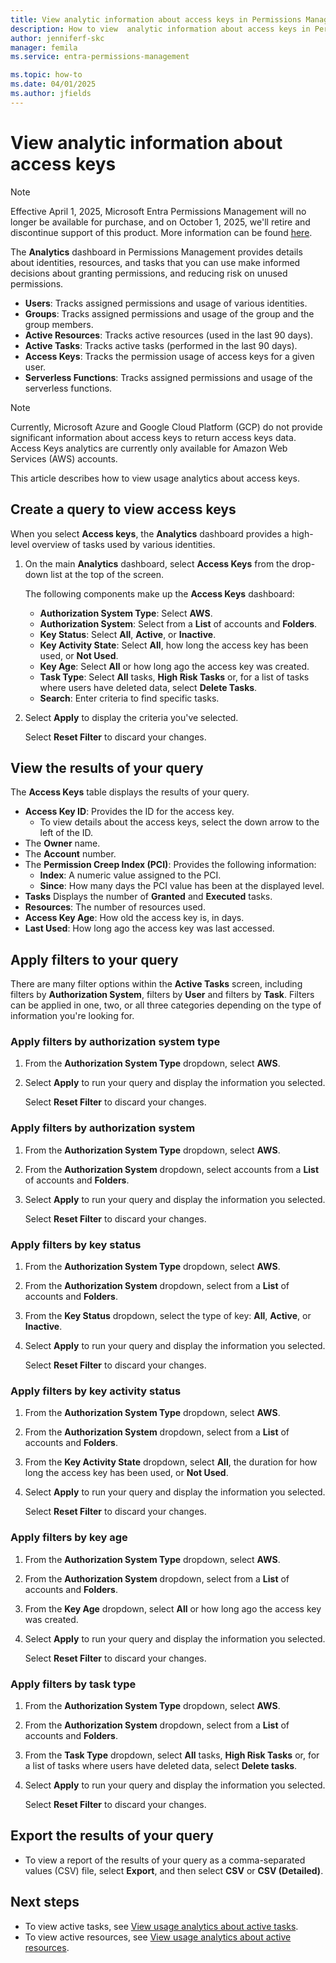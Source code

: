 ```yaml
---
title: View analytic information about access keys in Permissions Management
description: How to view  analytic information about access keys in Permissions Management.
author: jenniferf-skc
manager: femila
ms.service: entra-permissions-management

ms.topic: how-to
ms.date: 04/01/2025
ms.author: jfields
---
```


# View analytic information about access keys

> [!NOTE]
> Effective April 1, 2025, Microsoft Entra Permissions Management will no longer be available for purchase, and on October 1, 2025, we'll retire and discontinue support of this product. More information can be found [here](aka.ms/MEPMretire).

The **Analytics** dashboard in Permissions Management provides details about identities, resources, and tasks that you can use make informed decisions about granting permissions, and reducing risk on unused permissions.

- **Users**: Tracks assigned permissions and usage of various identities.
- **Groups**: Tracks assigned permissions and usage of the group and the group members.
- **Active Resources**: Tracks active resources (used in the last 90 days).
- **Active Tasks**: Tracks active tasks (performed in the last 90 days).
- **Access Keys**: Tracks the permission usage of access keys for a given user.
- **Serverless Functions**: Tracks assigned permissions and usage of the serverless functions.

> [!NOTE] 
> Currently, Microsoft Azure and Google Cloud Platform (GCP) do not provide significant information about access keys to return access keys data. Access Keys analytics are currently only available for Amazon Web Services (AWS) accounts. 

This article describes how to view usage analytics about access keys.

## Create a query to view access keys

When you select **Access keys**, the **Analytics** dashboard provides a high-level overview of tasks used by various identities.

1. On the main **Analytics** dashboard, select **Access Keys** from the  drop-down list at the top of the screen.

    The following components make up the **Access Keys** dashboard:

    - **Authorization System Type**: Select **AWS**.
    - **Authorization System**: Select from a **List** of accounts and **Folders**.
    - **Key Status**: Select **All**, **Active**, or **Inactive**.
    - **Key Activity State**: Select **All**, how long the access key has been used, or **Not Used**.
    - **Key Age**: Select **All** or how long ago the access key was created.
    - **Task Type**: Select **All** tasks, **High Risk Tasks** or, for a list of tasks where users have deleted data, select **Delete Tasks**.
    - **Search**: Enter criteria to find specific tasks.
1. Select **Apply** to display the criteria you've selected.

    Select **Reset Filter** to discard your changes.


## View the results of your query

The **Access Keys** table displays the results of your query.

- **Access Key ID**: Provides the ID for the access key.
    - To view details about the access keys, select the down arrow to the left of the ID.
- The **Owner** name.
- The **Account** number.
- The **Permission Creep Index (PCI)**: Provides the following information:
    - **Index**: A numeric value assigned to the PCI.
    - **Since**: How many days the PCI value has been at the displayed level.
- **Tasks** Displays the number of **Granted** and **Executed** tasks.
- **Resources**: The number of resources used.
- **Access Key Age**: How old the access key is, in days.
- **Last Used**: How long ago the access key was last accessed.

## Apply filters to your query

There are many filter options within the **Active Tasks** screen, including filters by **Authorization System**, filters by **User** and filters by **Task**.
Filters can be applied in one, two, or all three categories depending on the type of information you're looking for.

### Apply filters by authorization system type

1. From the **Authorization System Type** dropdown, select **AWS**.
1. Select **Apply** to run your query and display the information you selected.

    Select **Reset Filter** to discard your changes.


### Apply filters by authorization system

1. From the **Authorization System Type** dropdown, select **AWS**.
1. From the **Authorization System** dropdown, select accounts from a **List** of accounts and **Folders**.
1. Select **Apply** to run your query and display the information you selected.

    Select **Reset Filter** to discard your changes.

### Apply filters by key status

1. From the **Authorization System Type** dropdown, select **AWS**.
1. From the **Authorization System** dropdown, select from a **List** of accounts and **Folders**.
1. From the **Key Status** dropdown, select the type of key: **All**, **Active**, or **Inactive**.
1. Select **Apply** to run your query and display the information you selected.

    Select **Reset Filter** to discard your changes.

### Apply filters by key activity status

1. From the **Authorization System Type** dropdown, select **AWS**.
1. From the **Authorization System** dropdown, select from a **List** of accounts and **Folders**.
1. From the **Key Activity State** dropdown, select **All**, the duration for how long the access key has been used, or **Not Used**.

1. Select **Apply** to run your query and display the information you selected.

    Select **Reset Filter** to discard your changes.

### Apply filters by key age

1. From the **Authorization System Type** dropdown, select **AWS**.
1. From the **Authorization System** dropdown, select from a **List** of accounts and **Folders**.
1. From the **Key Age** dropdown, select  **All** or how long ago the access key was created.

1. Select **Apply** to run your query and display the information you selected.

    Select **Reset Filter** to discard your changes.

### Apply filters by task type

1. From the **Authorization System Type** dropdown, select **AWS**.
1. From the **Authorization System** dropdown, select from a **List** of accounts and **Folders**.
1. From the **Task Type** dropdown, select  **All** tasks, **High Risk Tasks** or, for a list of tasks where users have deleted data, select **Delete tasks**.
1. Select **Apply** to run your query and display the information you selected.

    Select **Reset Filter** to discard your changes.


## Export the results of your query

- To view a report of the results of your query as a comma-separated values (CSV) file, select **Export**, and then select **CSV** or **CSV (Detailed)**.

## Next steps

- To view active tasks, see [View usage analytics about active tasks](usage-analytics-active-tasks.md).
- To view active resources, see [View usage analytics about active resources](usage-analytics-active-resources.md).
